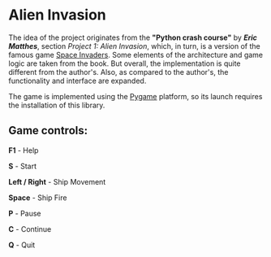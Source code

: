 # Alien Invasion

The idea of the project originates from the **"Python crash course"** by ***Eric Matthes***, section *Project 1: Alien Invasion*, which, in turn, is a version of the famous game [Space Invaders](https://ru.wikipedia.org/wiki/Space_Invaders).
Some elements of the architecture and game logic are taken from the book. But overall, the implementation is quite different from the author's.
Also, as compared to the author's, the functionality and interface are expanded.

The game is implemented using the [Pygame](https://en.wikipedia.org/wiki/Pygame) platform, so its launch requires the installation of this library.

## Game controls:

**F1** - Help

**S** - Start 

**Left / Right** - Ship Movement 

**Space** - Ship Fire

**P** - Pause

**C** - Continue

**Q** - Quit

